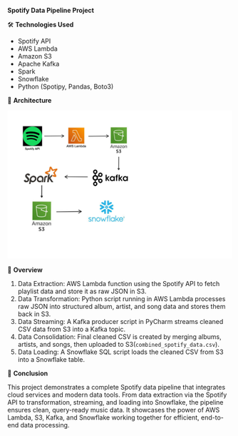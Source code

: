 **Spotify Data Pipeline Project**

 🛠 **Technologies Used**

- Spotify API
- AWS Lambda
- Amazon S3
- Apache Kafka
- Spark
- Snowflake
- Python (Spotipy, Pandas, Boto3)


🧱 **Architecture**

   ![Architecture Diagram](Architecture.jpeg)

📖 **Overview**

1. Data Extraction: AWS Lambda function using the Spotify API to fetch playlist data and store it as raw JSON in S3.
2. Data Transformation: Python script running in AWS Lambda processes raw JSON into structured album, artist, and song data and stores them back in S3.
3. Data Streaming: A Kafka producer script in PyCharm streams cleaned CSV data from S3 into a Kafka topic.
4. Data Consolidation: Final cleaned CSV is created by merging albums, artists, and songs, then uploaded to S3(`combined_spotify_data.csv`).
5. Data Loading: A Snowflake SQL script loads the cleaned CSV from S3 into a Snowflake table.

📌 **Conclusion**

This project demonstrates a complete Spotify data pipeline that integrates cloud services and modern data tools. From data extraction via the Spotify API to transformation, streaming, and 
loading into Snowflake, the pipeline ensures clean, query-ready music data. It showcases the power of AWS Lambda, S3, Kafka, and Snowflake working together for efficient, end-to-end data
processing.
